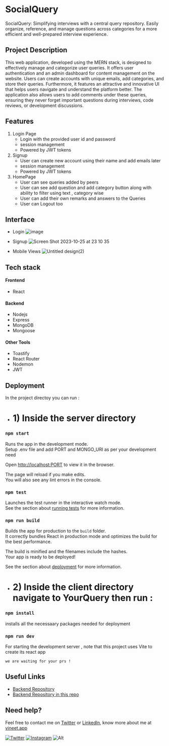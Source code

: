 
# SocialQuery
SocialQuery: Simplifying interviews with a central query repository. Easily organize, reference, and manage questions across categories for a more efficient and well-prepared interview experience.

## Project Description 
This web application, developed using the MERN stack, is designed to effectively manage and categorize user queries. It offers user authentication and an admin dashboard for content management on the website. Users can create accounts with unique emails, add categories, and store their queries. Furthermore, it features an attractive and innovative UI that helps users navigate and understand the platform better. The application also allows users to add comments under these queries, ensuring they never forget important questions during interviews, code reviews, or development discussions.
## Features

1. Login Page
   - Login with the provided user id and password
   - session management 
   - Powered by JWT tokens
2. Signup
   - User can create new account using their name and add emails later
   - session management 
   - Powered by JWT tokens
3. HomePage
   - User can see queries added by peers
   - User can see add question and add category button along with ability to filter using text , category wise
   - User can add their own remarks and answers to the Queries
   - User can Logout too

## Interface 
- Login
 ![image](https://github.com/VineeTagarwaL-code/SocialQuery/assets/91052168/60cfe27f-a891-4ef1-85ef-95c3f6cc0197)

- Signup
![Screen Shot 2023-10-25 at 23 10 35](https://github.com/VineeTagarwaL-code/SocialQuery/assets/91052168/4a5ddfed-43e7-4be9-ac9d-0d3c87bac597)

- Mobile Views
![Untitled design(2)](https://github.com/VineeTagarwaL-code/SocialQuery/assets/91052168/7b504e7c-ebf6-4aa9-876e-77851e6aea24)

## Tech stack

#### Frontend
- React
  
#### Backend
- Nodejs
- Express
- MongoDB
- Mongoose



#### Other Tools
- Toastify
- React Router
- Nodemon
- JWT


## Deployment
In the project directoy you can run : 

- # 1)  Inside the server directory
### `npm start`

Runs the app in the development mode. <br/>
Setup .env file and add PORT and MONGO_URI as per your development need

Open [http://localhost:PORT](http://localhost:PORT) to view it in the browser.

The page will reload if you make edits.<br />
You will also see any lint errors in the console.

### `npm test`

Launches the test runner in the interactive watch mode.<br />
See the section about [running tests](https://facebook.github.io/create-react-app/docs/running-tests) for more information.

### `npm run build`

Builds the app for production to the `build` folder.<br />
It correctly bundles React in production mode and optimizes the build for the best performance.

The build is minified and the filenames include the hashes.<br />
Your app is ready to be deployed!

See the section about [deployment](https://facebook.github.io/create-react-app/docs/deployment) for more information.

- # 2) Inside the client directory navigate to YourQuery then run :
### `npm install`
installs all the necessaary packages needed for deployment 
### `npm run dev`
For starting the development server , note that this project uses Vite to create its react app 

```shell
we are waiting for your prs ! 
```

## Useful Links


- [Backend Repository](https://github.com/VineeTagarwaL-code/Social-Query-backend)
- [Backend Repository in this repo ](https://github.com/VineeTagarwaL-code/SocialQuery/tree/main/server)



## Need help?

Feel free to contact me on [Twitter](https://twitter.com/vineet_codes) or [LinkedIn](https://www.linkedin.com/in/vineetagarwal2004/), know more about me at [vineet.app](https://vineetagarwal.netlify.app/)

[![Twitter](https://img.shields.io/badge/Twitter-follow-blue.svg?logo=twitter&logoColor=white)](https://twitter.com/vineet_codes/) [![Instagram](https://img.shields.io/badge/Instagram-follow-purple.svg?logo=instagram&logoColor=white)](https://www.instagram.com/codewithvineet/) 
![Alt](https://repobeats.axiom.co/api/embed/7cafa82ef6b3a1d8cb75fff1164dcb4f6eac25f2.svg "Repobeats analytics image")

